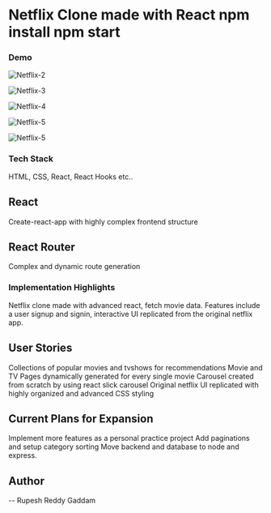 
# Netflix Clone made with React npm install  npm start 

### Demo

![Netflix-2](https://github.com/GADDAMRUPESHREDDY/Netflix-Web-App/assets/149384985/21e7ba53-7126-4cff-baf3-503c11e82524)

![Netflix-3](https://github.com/GADDAMRUPESHREDDY/Netflix-Web-App/assets/149384985/98c2e585-4eb8-4907-8e59-5ba21767d5ab)

![Netflix-4](https://github.com/GADDAMRUPESHREDDY/Netflix-Web-App/assets/149384985/d5b7acd8-867f-45ad-b778-f80f30d1d9c5)

![Netflix-5](https://github.com/GADDAMRUPESHREDDY/Netflix-Web-App/assets/149384985/3ae4d868-fa8c-4dab-9d1e-a34a67907b36)


![Netflix-5](https://github.com/GADDAMRUPESHREDDY/Netflix-Web-App/assets/149384985/49e231dc-c39c-4626-8095-915bd4428e8e)


### Tech Stack

HTML, CSS, React, React Hooks etc..

## React
Create-react-app with highly complex frontend structure

## React Router
Complex and dynamic route generation

### Implementation Highlights
Netflix clone made with advanced react, fetch movie data. Features include a user signup and signin, interactive UI replicated from the original netflix app.

## User Stories
Collections of popular movies and tvshows for recommendations
Movie and TV Pages dynamically generated for every single movie
Carousel created from scratch by using react slick carousel
Original netflix UI replicated with highly organized and advanced CSS styling

## Current Plans for Expansion
Implement more features as a personal practice project
Add paginations and setup category sorting
Move backend and database to node and express.

## Author
-- Rupesh Reddy Gaddam
